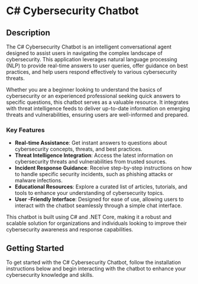 # C# Cybersecurity Chatbot

## Description

The C# Cybersecurity Chatbot is an intelligent conversational agent designed to assist users in navigating the complex landscape of cybersecurity. This application leverages natural language processing (NLP) to provide real-time answers to user queries, offer guidance on best practices, and help users respond effectively to various cybersecurity threats.

Whether you are a beginner looking to understand the basics of cybersecurity or an experienced professional seeking quick answers to specific questions, this chatbot serves as a valuable resource. It integrates with threat intelligence feeds to deliver up-to-date information on emerging threats and vulnerabilities, ensuring users are well-informed and prepared.

### Key Features

- **Real-time Assistance**: Get instant answers to questions about cybersecurity concepts, threats, and best practices.
- **Threat Intelligence Integration**: Access the latest information on cybersecurity threats and vulnerabilities from trusted sources.
- **Incident Response Guidance**: Receive step-by-step instructions on how to handle specific security incidents, such as phishing attacks or malware infections.
- **Educational Resources**: Explore a curated list of articles, tutorials, and tools to enhance your understanding of cybersecurity topics.
- **User -Friendly Interface**: Designed for ease of use, allowing users to interact with the chatbot seamlessly through a simple chat interface.

This chatbot is built using C# and .NET Core, making it a robust and scalable solution for organizations and individuals looking to improve their cybersecurity awareness and response capabilities.

## Getting Started

To get started with the C# Cybersecurity Chatbot, follow the installation instructions below and begin interacting with the chatbot to enhance your cybersecurity knowledge and skills.
